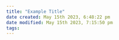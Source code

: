```yaml
---
title: "Example Title"
date created: May 15th 2023, 6:48:22 pm
date modified: May 15th 2023, 7:15:50 pm
tags: 
---
```

